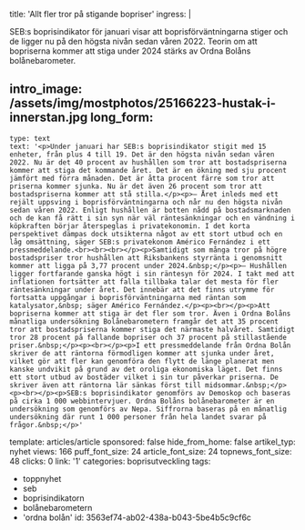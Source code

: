 title: 'Allt fler tror på stigande bopriser'
ingress: |
  <p>SEB:s boprisindikator för januari visar att boprisförväntningarna stiger och de ligger nu på den högsta nivån sedan våren 2022. Teorin om att bopriserna kommer att stiga under 2024 stärks av Ordna Bolåns bolånebarometer.
  </p>
  
intro_image: /assets/img/mostphotos/25166223-hustak-i-innerstan.jpg
long_form:
  -
    type: text
    text: '<p>Under januari har SEB:s boprisindikator stigit med 15 enheter, från plus 4 till 19. Det är den högsta nivån sedan våren 2022. Nu är det 40 procent av hushållen som tror att bostadspriserna kommer att stiga det kommande året. Det är en ökning med sju procent jämfört med förra månaden. Det är åtta procent färre som tror att priserna kommer sjunka. Nu är det även 26 procent som tror att bostadspriserna kommer att stå stilla.</p><p>– Året inleds med ett rejält uppsving i boprisförväntningarna och når nu den högsta nivån sedan våren 2022. Enligt hushållen är botten nådd på bostadsmarknaden och de kan få rätt i sin syn när väl räntesänkningar och en vändning i köpkraften börjar återspeglas i privatekonomin. I det korta perspektivet dämpas dock utsikterna något av ett stort utbud och en låg omsättning, säger SEB:s privatekonom Américo Fernández i ett pressmeddelande.<br><br><br></p><p>Samtidigt som många tror på högre bostadspriser tror hushållen att Riksbankens styrränta i genomsnitt kommer att ligga på 3,77 procent under 2024.&nbsp;</p><p>– Hushållen ligger fortfarande ganska högt i sin räntesyn för 2024. I takt med att inflationen fortsätter att falla tillbaka talar det mesta för fler räntesänkningar under året. Det innebär att det finns utrymme för fortsatta uppgångar i boprisförväntningarna med räntan som katalysator,&nbsp; säger Américo Fernández.</p><p><br></p><p>Att bopriserna kommer att stiga är det fler som tror. Även i Ordna Bolåns månatliga undersökning Bolånebarometern framgår det att 35 procent tror att bostadspriserna kommer stiga det närmaste halvåret. Samtidigt tror 28 procent på fallande bopriser och 37 procent på stillastående priser.&nbsp;</p><p><br></p><p>I ett pressmeddelande från Ordna Bolån skriver de att räntorna förmodligen kommer att sjunka under året, vilket gör att fler kan genomföra den flytt de länge planerat men kanske undvikit på grund av det oroliga ekonomiska läget. Det finns ett stort utbud av bostäder vilket i sin tur påverkar priserna. De skriver även att räntorna lär sänkas först till midsommar.&nbsp;</p><p><br></p><p>SEB:s boprisindikator genomförs av Demoskop och baseras på cirka 1 000 webbintervjuer. Ordna Bolåns bolånebarometer är en undersökning som genomförs av Nepa. Siffrorna baseras på en månatlig undersökning där runt 1 000 personer från hela landet svarar på frågor.&nbsp;</p>'
template: articles/article
sponsored: false
hide_from_home: false
artikel_typ: nyhet
views: 166
puff_font_size: 24
article_font_size: 24
topnews_font_size: 48
clicks: 0
link: '1'
categories: boprisutveckling
tags:
  - toppnyhet
  - seb
  - boprisindikatorn
  - bolånebarometern
  - 'ordna bolån'
id: 3563ef74-ab02-438a-b043-5be4b5c9cf6c
